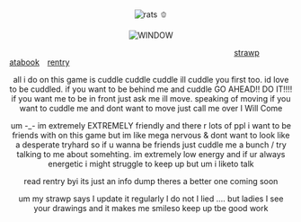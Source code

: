 


<p align="center"> <img src= "https://komarev.com/ghpvc/?username=partiesareforlosers&color=9DC94B&label=my+lab+subjects" alt="rats" /> 🫑

<p align="center"> <img src= "https://i.postimg.cc/jd0Gf35W/IMG-9729.png" alt="WINDOW">

⠀⠀⠀⠀⠀⠀⠀⠀⠀⠀⠀⠀⠀⠀⠀⠀⠀⠀⠀⠀⠀⠀⠀⠀⠀⠀⠀⠀⠀⠀⠀⠀⠀⠀⠀⠀⠀⠀⠀[strawp](https://ritsusakumaa.straw.page/)⠀ [atabook](https://partiesareforlosers.atabook.org/) ⠀[rentry](https://rentry.co/partiessuck)
<p align="center">
    
<p align="center"> all i do on this game is cuddle cuddle cuddle ill cuddle you first too. id love to be cuddled. if you want to be behind me and cuddle GO AHEAD!! DO IT!!!! if you want me to be in front just ask me ill move. speaking of moving if you want to cuddle me and dont want to move just call me over I Will Come
    
<p align="center"> um -_- im extremely EXTREMELY friendly and there r lots of ppl i want to be friends with on this game but im like mega nervous & dont want to look like a desperate tryhard so if u wanna be friends just cuddle me a bunch / try talking to me about somehting. im extremely low energy and if ur always energetic i might struggle to keep up but um i liketo talk

<p align="center"> read rentry byi its just an info dump theres a better one coming soon
<p align="center"> um my strawp says I update it regularly I do not I lied .... but ladies I see your drawings and it makes me smileso keep up tbe good work
